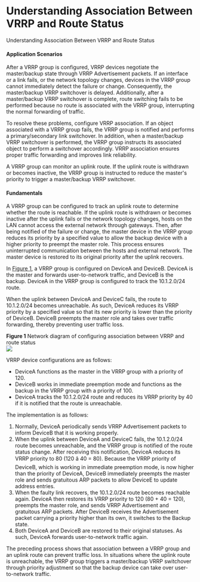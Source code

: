 Understanding Association Between VRRP and Route Status
=======================================================

Understanding Association Between VRRP and Route Status

#### Application Scenarios

After a VRRP group is configured, VRRP devices negotiate the master/backup state through VRRP Advertisement packets. If an interface or a link fails, or the network topology changes, devices in the VRRP group cannot immediately detect the failure or change. Consequently, the master/backup VRRP switchover is delayed. Additionally, after a master/backup VRRP switchover is complete, route switching fails to be performed because no route is associated with the VRRP group, interrupting the normal forwarding of traffic.

To resolve these problems, configure VRRP association. If an object associated with a VRRP group fails, the VRRP group is notified and performs a primary/secondary link switchover. In addition, when a master/backup VRRP switchover is performed, the VRRP group instructs its associated object to perform a switchover accordingly. VRRP association ensures proper traffic forwarding and improves link reliability.

A VRRP group can monitor an uplink route. If the uplink route is withdrawn or becomes inactive, the VRRP group is instructed to reduce the master's priority to trigger a master/backup VRRP switchover.


#### Fundamentals

A VRRP group can be configured to track an uplink route to determine whether the route is reachable. If the uplink route is withdrawn or becomes inactive after the uplink fails or the network topology changes, hosts on the LAN cannot access the external network through gateways. Then, after being notified of the failure or change, the master device in the VRRP group reduces its priority by a specified value to allow the backup device with a higher priority to preempt the master role. This process ensures uninterrupted communication between the hosts and external network. The master device is restored to its original priority after the uplink recovers.

In [Figure 1](#EN-US_CONCEPT_0000001176743731__fig1077233935817), a VRRP group is configured on DeviceA and DeviceB. DeviceA is the master and forwards user-to-network traffic, and DeviceB is the backup. DeviceA in the VRRP group is configured to track the 10.1.2.0/24 route.

When the uplink between DeviceA and DeviceC fails, the route to 10.1.2.0/24 becomes unreachable. As such, DeviceA reduces its VRRP priority by a specified value so that its new priority is lower than the priority of DeviceB. DeviceB preempts the master role and takes over traffic forwarding, thereby preventing user traffic loss.

**Figure 1** Network diagram of configuring association between VRRP and route status  
![](figure/en-us_image_0000001176663853.png)

VRRP device configurations are as follows:

* DeviceA functions as the master in the VRRP group with a priority of 120.
* DeviceB works in immediate preemption mode and functions as the backup in the VRRP group with a priority of 100.
* DeviceA tracks the 10.1.2.0/24 route and reduces its VRRP priority by 40 if it is notified that the route is unreachable.

The implementation is as follows:

1. Normally, DeviceA periodically sends VRRP Advertisement packets to inform DeviceB that it is working properly.
2. When the uplink between DeviceA and DeviceC fails, the 10.1.2.0/24 route becomes unreachable, and the VRRP group is notified of the route status change. After receiving this notification, DeviceA reduces its VRRP priority to 80 (120 â 40 = 80). Because the VRRP priority of DeviceB, which is working in immediate preemption mode, is now higher than the priority of DeviceA, DeviceB immediately preempts the master role and sends gratuitous ARP packets to allow DeviceE to update address entries.
3. When the faulty link recovers, the 10.1.2.0/24 route becomes reachable again. DeviceA then restores its VRRP priority to 120 (80 + 40 = 120), preempts the master role, and sends VRRP Advertisement and gratuitous ARP packets. After DeviceB receives the Advertisement packet carrying a priority higher than its own, it switches to the Backup state.
4. Both DeviceA and DeviceB are restored to their original statuses. As such, DeviceA forwards user-to-network traffic again.

The preceding process shows that association between a VRRP group and an uplink route can prevent traffic loss. In situations where the uplink route is unreachable, the VRRP group triggers a master/backup VRRP switchover through priority adjustment so that the backup device can take over user-to-network traffic.